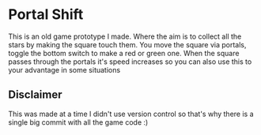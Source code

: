 # Portal Shift
This is an old game prototype I made. Where the aim is to collect all the stars by making the square touch them. 
You move the square via portals, toggle the bottom switch to make a red or green one. 
When the square passes through the portals it's speed increases so you can also use this to your advantage in some situations

## Disclaimer
This was made at a time I didn't use version control so that's why there is a single big commit with all the game code :)
